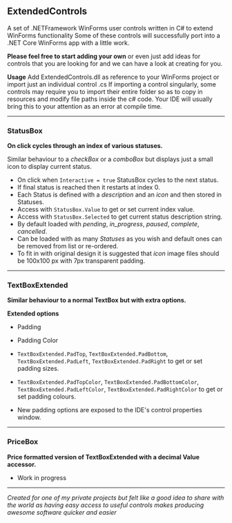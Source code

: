 ## ExtendedControls
A set of .NETFramework WinForms user controls written in C# to extend WinForms functionality
Some of these controls will successfully port into a .NET Core WinForms app with a little work.

**Please feel free to start adding your own** or even just add ideas for controls that you are looking for and we can have a look at creating for you.

**Usage** Add ExtendedControls.dll as reference to your WinForms project or import just an individual control .cs
If importing a control singularly, some controls may require you to import their entire folder so as to copy in resources and modify file paths inside the c# code.
Your IDE will usually bring this to your attention as an error at compile time.
***

### **StatusBox**
**On click cycles through an index of various statuses.**

Similar behaviour to a *checkBox* or a *comboBox* but displays just a small icon to display current status.
* On click when `Interactive = true` StatusBox cycles to the next status.
* If final status is reached then it restarts at index 0.
* Each Status is defined with a *description* and an *icon* and then stored in Statuses.
* Access with `StatusBox.Value` to get or set current index value.
* Access with `StatusBox.Selected` to get current status description string.
* By default loaded with *pending*, *in_progress*, *paused*, *complete*, *cancelled*.
* Can be loaded with as many *Statuses* as you wish and default ones can be removed from list or re-ordered.
* To fit in with original design it is suggested that *icon* image files should be 100x100 px with 7px transparent padding.
***

### **TextBoxExtended**
**Similar behaviour to a normal TextBox but with extra options.**

**Extended options**
* Padding
* Padding Color


* `TextBoxExtended.PadTop`, `TextBoxExtended.PadBottom`, `TextBoxExtended.PadLeft`, `TextBoxExtended.PadRight` to get or set padding sizes.
* `TextBoxExtended.PadTopColor`, `TextBoxExtended.PadBottomColor`, `TextBoxExtended.PadLeftColor`, `TextBoxExtended.PadRightColor` to get or set padding colours.
* New padding options are exposed to the IDE's control properties window.
***

### **PriceBox**
**Price formatted version of TextBoxExtended with a decimal Value accessor.**
* Work in progress
***

*Created for one of my private projects but felt like a good idea to share with the world as having easy access to useful controls makes producing awesome software quicker and easier*
